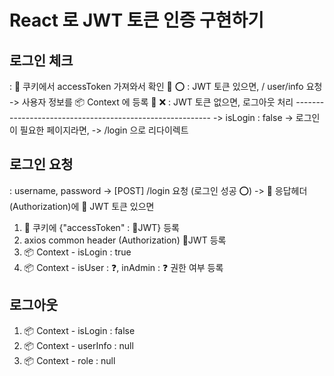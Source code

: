 # React 로 JWT 토큰 인증 구현하기

## 로그인 체크
: 🍪 쿠키에서 accessToken 가져와서 확인
💍 ⭕ : JWT 토큰 있으면, /
        user/info 요청 -> 사용자 정보를 📦 Context 에 등록
💍 ❌ : JWT 토큰 없으면,
        로그아웃 처리
        ---------------------------------------------------------
        -> isLogin : false
        -> 로그인이 필요한 페이지라면, -> /login 으로 리다이렉트

## 로그인 요청
: username, password -> [POST] /login 요청
  (로그인 성공 ⭕)
  -> 🎫 응답헤더 (Authorization)에 💍 JWT 토큰 있으면
  1. 🍪 쿠키에 {"accessToken" : 💍JWT} 등록
  2. axios common header (Authorization) 💍JWT  등록
  3. 📦 Context - isLogin : true
  4. 📦 Context - isUser : ❓, inAdmin : ❓ 권한 여부 등록

  ## 로그아웃
  1. 📦 Context - isLogin   : false
  2. 📦 Context - userInfo  : null
  3. 📦 Context - role      : null
